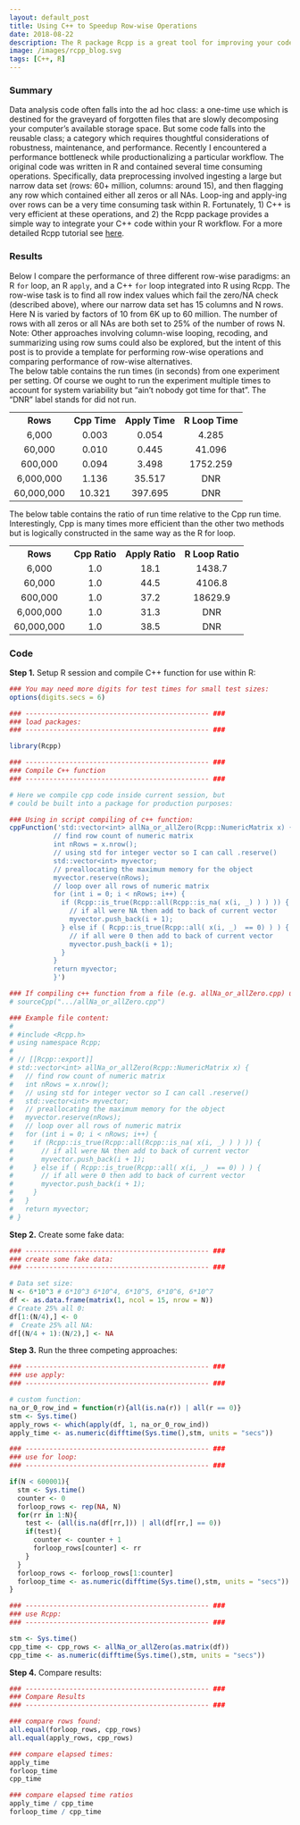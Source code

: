 ```yaml
---
layout: default_post
title: Using C++ to Speedup Row-wise Operations
date: 2018-08-22
description: The R package Rcpp is a great tool for improving your code’s performance.  
image: /images/rcpp_blog.svg
tags: [C++, R]
---
```


### Summary
Data analysis code often falls into the ad hoc class: a one-time use which is destined for the graveyard of forgotten files that are slowly decomposing your computer’s available storage space. But some code falls into the reusable class; a category which requires thoughtful considerations of robustness, maintenance, and performance. Recently I encountered a performance bottleneck while productionalizing a particular workflow. The original code was written in R and contained several time consuming operations. Specifically, data preprocessing involved ingesting a large but narrow data set (rows: 60+ million, columns: around 15), and then flagging any row which contained either all zeros or all NAs. Loop-ing and apply-ing over rows can be a very time consuming task within R. Fortunately, 1) C++ is very efficient at these operations, and 2) the Rcpp package provides a simple way to integrate your C++ code within your R workflow. For a more detailed Rcpp tutorial see <a href="http://adv-r.had.co.nz/Rcpp.html">here</a>.
 
### Results
Below I compare the performance of three different row-wise paradigms: an R `for` loop, an R `apply`, and a C++ `for` loop integrated into R using Rcpp. The row-wise task is to find all row index values which fail the zero/NA check (described above), where our narrow data set has 15 columns and N rows. Here N is varied by factors of 10 from 6K up to 60 million. The number of rows with all zeros or all NAs are both set to 25% of the number of rows N. Note: Other approaches involving column-wise looping, recoding, and summarizing using row sums could also be explored, but the intent of this post is to provide a template for performing row-wise operations and comparing performance of row-wise alternatives.   
The below table contains the run times (in seconds) from one experiment per setting. Of course we ought to run the experiment multiple times to account for system variability but “ain’t nobody got time for that”. The “DNR” label stands for did not run. 

<div style = "text-align:center;overflow-x:auto;">
     <table style="margin: 0 auto;border-collapse:collapse;width: 100%;text-align:center;">
      <tr>
        <th>Rows</th>
        <th>Cpp Time</th>
        <th>Apply Time</th>
        <th>R Loop Time</th>
      </tr>
      <tr>
        <td>6,000</td>
        <td>0.003</td>
        <td>0.054</td>
        <td>4.285</td>
      </tr>
      <tr>
        <td>60,000</td>
        <td>0.010</td>
        <td>0.445</td>
        <td>41.096</td>
      </tr>
      <tr>
        <td>600,000</td>
        <td>0.094</td>
        <td>3.498</td>
        <td>1752.259</td>
      </tr>
      <tr>
        <td>6,000,000</td>
        <td>1.136</td>
        <td>35.517</td>
        <td>DNR</td>
      </tr>
      <tr>
        <td>60,000,000</td>
        <td>10.321</td>
        <td>397.695</td>
        <td>DNR</td>
      </tr>                                                                                         
     </table>
</div>

The below table contains the ratio of run time relative to the Cpp run time. Interestingly, Cpp is many times more efficient than the other two methods but is logically constructed in the same way as the R for loop. 

<div style = "text-align:center;overflow-x:auto;">
     <table style="margin: 0 auto;border-collapse:collapse;width: 100%;text-align:center;">
      <tr>
        <th>Rows</th>
        <th>Cpp Ratio</th>
        <th>Apply Ratio</th>
        <th>R Loop Ratio</th>
      </tr>
      <tr>
        <td>6,000</td>
        <td>1.0</td>
        <td>18.1</td>
        <td>1438.7</td>
      </tr>
      <tr>
        <td>60,000</td>
        <td>1.0</td>
        <td>44.5</td>
        <td>4106.8</td>
      </tr>
      <tr>
        <td>600,000</td>
        <td>1.0</td>
        <td>37.2</td>
        <td>18629.9</td>
      </tr>
      <tr>
        <td>6,000,000</td>
        <td>1.0</td>
        <td>31.3</td>
        <td>DNR</td>
      </tr>
      <tr>
        <td>60,000,000</td>
        <td>1.0</td>
        <td>38.5</td>
        <td>DNR</td>
      </tr>                                                                                         
     </table>
</div>

### Code     

**Step 1.**  Setup R session and compile C++ function for use within R:

 ```r
### You may need more digits for test times for small test sizes:
options(digits.secs = 6)

### ---------------------------------------------- ###
### load packages:
### ---------------------------------------------- ###

library(Rcpp)

### ---------------------------------------------- ###
### Compile C++ function
### ---------------------------------------------- ###

# Here we compile cpp code inside current session, but 
# could be built into a package for production purposes:

### Using in script compiling of c++ function:
cppFunction('std::vector<int> allNa_or_allZero(Rcpp::NumericMatrix x) {
            // find row count of numeric matrix
            int nRows = x.nrow();
            // using std for integer vector so I can call .reserve()
            std::vector<int> myvector;
            // preallocating the maximum memory for the object
            myvector.reserve(nRows);
            // loop over all rows of numeric matrix
            for (int i = 0; i < nRows; i++) {
              if (Rcpp::is_true(Rcpp::all(Rcpp::is_na( x(i, _) ) ) )) {
                // if all were NA then add to back of current vector
                myvector.push_back(i + 1);
              } else if ( Rcpp::is_true(Rcpp::all( x(i, _)  == 0) ) ) {
                // if all were 0 then add to back of current vector
                myvector.push_back(i + 1);
              }
            }
            return myvector;
            }')

### If compiling c++ function from a file (e.g. allNa_or_allZero.cpp) use:
# sourceCpp(".../allNa_or_allZero.cpp")

### Example file content:
#
# #include <Rcpp.h>
# using namespace Rcpp;
# 
# // [[Rcpp::export]]
# std::vector<int> allNa_or_allZero(Rcpp::NumericMatrix x) {
#   // find row count of numeric matrix
#   int nRows = x.nrow();
#   // using std for integer vector so I can call .reserve()
#   std::vector<int> myvector;
#   // preallocating the maximum memory for the object
#   myvector.reserve(nRows);
#   // loop over all rows of numeric matrix
#   for (int i = 0; i < nRows; i++) {
#     if (Rcpp::is_true(Rcpp::all(Rcpp::is_na( x(i, _) ) ) )) {
#       // if all were NA then add to back of current vector
#       myvector.push_back(i + 1);
#     } else if ( Rcpp::is_true(Rcpp::all( x(i, _)  == 0) ) ) {
#       // if all were 0 then add to back of current vector
#       myvector.push_back(i + 1);
#     }
#   }
#   return myvector;
# }
```

**Step 2.** Create some fake data:

```r
### ---------------------------------------------- ###
### create some fake data:
### ---------------------------------------------- ###

# Data set size:
N <- 6*10^3 # 6*10^3 6*10^4, 6*10^5, 6*10^6, 6*10^7  
df <- as.data.frame(matrix(1, ncol = 15, nrow = N))
# Create 25% all 0:
df[1:(N/4),] <- 0
#  Create 25% all NA:
df[(N/4 + 1):(N/2),] <- NA
``` 

**Step 3.** Run the three competing approaches:

```r
### ---------------------------------------------- ###
### use apply:
### ---------------------------------------------- ###

# custom function:
na_or_0_row_ind = function(r){all(is.na(r)) | all(r == 0)}
stm <- Sys.time()
apply_rows <- which(apply(df, 1, na_or_0_row_ind))
apply_time <- as.numeric(difftime(Sys.time(),stm, units = "secs"))

### ---------------------------------------------- ###
### use for loop:
### ---------------------------------------------- ###

if(N < 600001){
  stm <- Sys.time()
  counter <- 0
  forloop_rows <- rep(NA, N)
  for(rr in 1:N){
    test <- (all(is.na(df[rr,])) | all(df[rr,] == 0))
    if(test){
      counter <- counter + 1
      forloop_rows[counter] <- rr
    }
  }
  forloop_rows <- forloop_rows[1:counter]
  forloop_time <- as.numeric(difftime(Sys.time(),stm, units = "secs"))
}

### ---------------------------------------------- ###
### use Rcpp:
### ---------------------------------------------- ###

stm <- Sys.time()
cpp_time <- cpp_rows <- allNa_or_allZero(as.matrix(df))
cpp_time <- as.numeric(difftime(Sys.time(),stm, units = "secs"))
``` 

**Step 4.** Compare results:

```r
### ---------------------------------------------- ###
### Compare Results
### ---------------------------------------------- ###

### compare rows found:
all.equal(forloop_rows, cpp_rows)
all.equal(apply_rows, cpp_rows)

### compare elapsed times:
apply_time
forloop_time
cpp_time

### compare elapsed time ratios
apply_time / cpp_time
forloop_time / cpp_time
```
